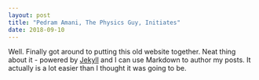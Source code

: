 ```yaml
---
layout: post
title: "Pedram Amani, The Physics Guy, Initiates"
date: 2018-09-10
---
```


Well. Finally got around to putting this old website together. Neat thing about it - powered by [Jekyll](http://jekyllrb.com) and I can use Markdown to author my posts. It actually is a lot easier than I thought it was going to be.

